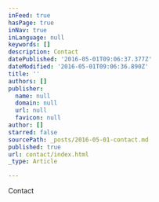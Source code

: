 ```yaml
---
inFeed: true
hasPage: true
inNav: true
inLanguage: null
keywords: []
description: Contact
datePublished: '2016-05-01T09:06:37.377Z'
dateModified: '2016-05-01T09:06:36.890Z'
title: ''
authors: []
publisher:
  name: null
  domain: null
  url: null
  favicon: null
author: []
starred: false
sourcePath: _posts/2016-05-01-contact.md
published: true
url: contact/index.html
_type: Article

---
```

Contact